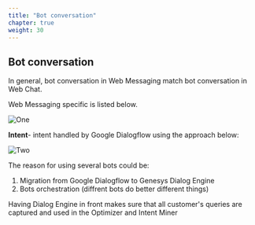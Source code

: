 ```yaml
---
title: "Bot conversation"
chapter: true
weight: 30
---
```


## Bot conversation

In general, bot conversation in Web Messaging match bot conversation in Web Chat. 

Web Messaging specific is listed below. 

![One](/images/Botr.PNG)

**Intent**- intent handled by Google Dialogflow using the approach below:

![Two](/images/gsol-dgt-de-2-gdf.png)

The reason for using several bots could be:

1. Migration from Google Dialogflow to Genesys Dialog Engine 
2. Bots orchestration (diffrent bots do better different things)

Having Dialog Engine in front makes sure that all customer's queries are captured and used in the Optimizer and Intent Miner

